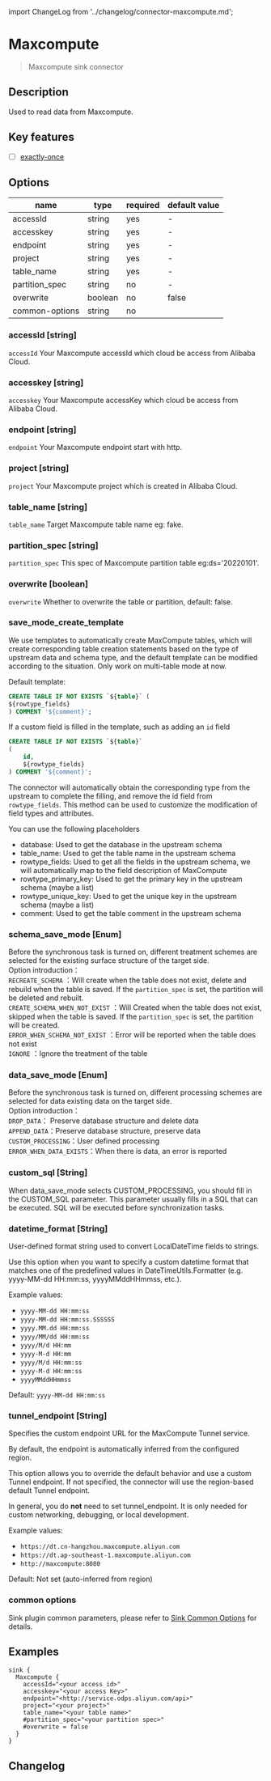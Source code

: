 import ChangeLog from '../changelog/connector-maxcompute.md';

# Maxcompute

> Maxcompute sink connector

## Description

Used to read data from Maxcompute.

## Key features

- [ ] [exactly-once](../../concept/connector-v2-features.md)

## Options

|      name      |  type   | required | default value |
|----------------|---------|----------|---------------|
| accessId       | string  | yes      | -             |
| accesskey      | string  | yes      | -             |
| endpoint       | string  | yes      | -             |
| project        | string  | yes      | -             |
| table_name     | string  | yes      | -             |
| partition_spec | string  | no       | -             |
| overwrite      | boolean | no       | false         |
| common-options | string  | no       |               |

### accessId [string]

`accessId` Your Maxcompute accessId which cloud be access from Alibaba Cloud.

### accesskey [string]

`accesskey` Your Maxcompute accessKey which cloud be access from Alibaba Cloud.

### endpoint [string]

`endpoint` Your Maxcompute endpoint start with http.

### project [string]

`project` Your Maxcompute project which is created in Alibaba Cloud.

### table_name [string]

`table_name` Target Maxcompute table name eg: fake.

### partition_spec [string]

`partition_spec` This spec of Maxcompute partition table eg:ds='20220101'.

### overwrite [boolean]

`overwrite` Whether to overwrite the table or partition, default: false.

### save_mode_create_template

We use templates to automatically create MaxCompute tables,
which will create corresponding table creation statements based on the type of upstream data and schema type,
and the default template can be modified according to the situation. Only work on multi-table mode at now.

Default template:

```sql
CREATE TABLE IF NOT EXISTS `${table}` (
${rowtype_fields}
) COMMENT '${comment}';
```

If a custom field is filled in the template, such as adding an `id` field

```sql
CREATE TABLE IF NOT EXISTS `${table}`
(   
    id,
    ${rowtype_fields}
) COMMENT '${comment}';
```

The connector will automatically obtain the corresponding type from the upstream to complete the filling,
and remove the id field from `rowtype_fields`. This method can be used to customize the modification of field types and attributes.

You can use the following placeholders

- database: Used to get the database in the upstream schema
- table_name: Used to get the table name in the upstream schema
- rowtype_fields: Used to get all the fields in the upstream schema, we will automatically map to the field
  description of MaxCompute
- rowtype_primary_key: Used to get the primary key in the upstream schema (maybe a list)
- rowtype_unique_key: Used to get the unique key in the upstream schema (maybe a list)
- comment: Used to get the table comment in the upstream schema

### schema_save_mode [Enum]

Before the synchronous task is turned on, different treatment schemes are selected for the existing surface structure of the target side.  
Option introduction：  
`RECREATE_SCHEMA` ：Will create when the table does not exist, delete and rebuild when the table is saved. If the `partition_spec` is set, the partition will be deleted and rebuilt.        
`CREATE_SCHEMA_WHEN_NOT_EXIST` ：Will Created when the table does not exist, skipped when the table is saved. If the `partition_spec` is set, the partition will be created.        
`ERROR_WHEN_SCHEMA_NOT_EXIST` ：Error will be reported when the table does not exist  
`IGNORE` ：Ignore the treatment of the table

### data_save_mode [Enum]

Before the synchronous task is turned on, different processing schemes are selected for data existing data on the target side.  
Option introduction：  
`DROP_DATA`： Preserve database structure and delete data  
`APPEND_DATA`：Preserve database structure, preserve data  
`CUSTOM_PROCESSING`：User defined processing  
`ERROR_WHEN_DATA_EXISTS`：When there is data, an error is reported

### custom_sql [String]

When data_save_mode selects CUSTOM_PROCESSING, you should fill in the CUSTOM_SQL parameter. This parameter usually fills in a SQL that can be executed. SQL will be executed before synchronization tasks.

### datetime_format [String]

User-defined format string used to convert LocalDateTime fields to strings.

Use this option when you want to specify a custom datetime format that matches one of the predefined values in DateTimeUtils.Formatter (e.g. yyyy-MM-dd HH:mm:ss, yyyyMMddHHmmss, etc.).

Example values:

- `yyyy-MM-dd HH:mm:ss`
- `yyyy-MM-dd HH:mm:ss.SSSSSS`
- `yyyy.MM.dd HH:mm:ss`
- `yyyy/MM/dd HH:mm:ss`
- `yyyy/M/d HH:mm`
- `yyyy-M-d HH:mm`
- `yyyy/M/d HH:mm:ss`
- `yyyy-M-d HH:mm:ss`
- `yyyyMMddHHmmss`

Default: `yyyy-MM-dd HH:mm:ss`

### tunnel_endpoint [String]
Specifies the custom endpoint URL for the MaxCompute Tunnel service.

By default, the endpoint is automatically inferred from the configured region.

This option allows you to override the default behavior and use a custom Tunnel endpoint.
If not specified, the connector will use the region-based default Tunnel endpoint.

In general, you do **not** need to set tunnel_endpoint. It is only needed for custom networking, debugging, or local development.

Example values:

- `https://dt.cn-hangzhou.maxcompute.aliyun.com`
- `https://dt.ap-southeast-1.maxcompute.aliyun.com`
- `http://maxcompute:8080`

Default: Not set (auto-inferred from region)

### common options

Sink plugin common parameters, please refer to [Sink Common Options](../sink-common-options.md) for details.

## Examples

```hocon
sink {
  Maxcompute {
    accessId="<your access id>"
    accesskey="<your access Key>"
    endpoint="<http://service.odps.aliyun.com/api>"
    project="<your project>"
    table_name="<your table name>"
    #partition_spec="<your partition spec>"
    #overwrite = false
  }
}
```

## Changelog

<ChangeLog />